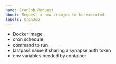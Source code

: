 ```yaml
---
name: CronJob Request
about: Request a new cronjob to be executed
labels: CronJob
---
```


<!--
  When requesting a cronjob please provide the following information:
-->

- Docker image
- cron schedule
- command to run
- lastpass name if sharing a synapse auth token
- env variables needed by container
